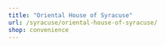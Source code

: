 ```yaml
---
title: "Oriental House of Syracuse"
url: /syracuse/oriental-house-of-syracuse/
shop: convenience
---
```

